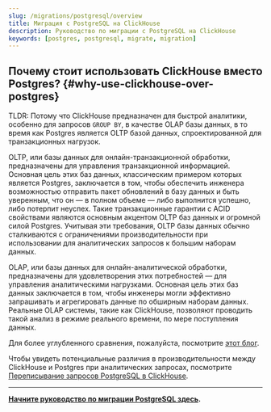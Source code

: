 ```yaml
---
slug: /migrations/postgresql/overview
title: Миграция с PostgreSQL на ClickHouse
description: Руководство по миграции с PostgreSQL на ClickHouse
keywords: [postgres, postgresql, migrate, migration]
---
```


## Почему стоит использовать ClickHouse вместо Postgres? {#why-use-clickhouse-over-postgres}

TLDR: Потому что ClickHouse предназначен для быстрой аналитики, особенно для запросов `GROUP BY`, в качестве OLAP базы данных, в то время как Postgres является OLTP базой данных, спроектированной для транзакционных нагрузок.

OLTP, или базы данных для онлайн-транзакционной обработки, предназначены для управления транзакционной информацией. Основная цель этих баз данных, классическим примером которых является Postgres, заключается в том, чтобы обеспечить инженера возможностью отправить пакет обновлений в базу данных и быть уверенным, что он — в полном объеме — либо выполнится успешно, либо потерпит неуспех. Такие транзакционные гарантии с ACID свойствами являются основным акцентом OLTP баз данных и огромной силой Postgres. Учитывая эти требования, OLTP базы данных обычно сталкиваются с ограничениями производительности при использовании для аналитических запросов к большим наборам данных.

OLAP, или базы данных для онлайн-аналитической обработки, предназначены для удовлетворения этих потребностей — для управления аналитическими нагрузками. Основная цель этих баз данных заключается в том, чтобы инженеры могли эффективно запрашивать и агрегировать данные по обширным наборам данных. Реальные OLAP системы, такие как ClickHouse, позволяют проводить такой анализ в режиме реального времени, по мере поступления данных.

Для более углубленного сравнения, пожалуйста, посмотрите [этот блог](https://clickhouse.com/blog/adding-real-time-analytics-to-a-supabase-application).

Чтобы увидеть потенциальные различия в производительности между ClickHouse и Postgres при аналитических запросах, посмотрите [Переписывание запросов PostgreSQL в ClickHouse](/migrations/postgresql/rewriting-queries).

---

**[Начните руководство по миграции PostgreSQL здесь](/migrations/postgresql/dataset).**
